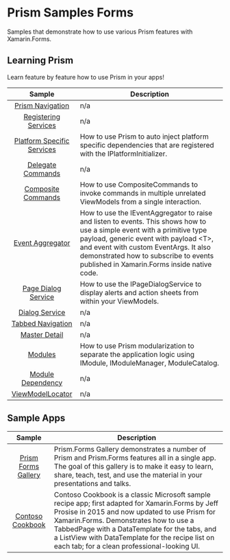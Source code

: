 # Prism Samples Forms

Samples that demonstrate how to use various Prism features with Xamarin.Forms.

## Learning Prism

Learn feature by feature how to use Prism in your apps!

| Sample | Description |
|:------:|-------------|
| [Prism Navigation][1] | n/a |
| [Registering Services][2] | n/a |
| [Platform Specific Services][3] | How to use Prism to auto inject platform specific dependencies that are registered with the IPlatformInitializer. |
| [Delegate Commands][4] | n/a |
| [Composite Commands][4_1] | How to use CompositeCommands to invoke commands in multiple unrelated ViewModels from a single interaction. |
| [Event Aggregator][5] | How to use the IEventAggregator to raise and listen to events. This shows how to use a simple event with a primitive type payload, generic event with payload &lt;T&gt;, and event with custom EventArgs. It also demonstrated how to subscribe to events published in Xamarin.Forms inside native code. |
| [Page Dialog Service][6] | How to use the IPageDialogService to display alerts and action sheets from within your ViewModels. |
| [Dialog Service][7] | n/a |
| [Tabbed Navigation][8] | n/a |
| [Master Detail][9] | n/a |
| [Modules][10] | How to use Prism modularization to separate the application logic using IModule, IModuleManager, ModuleCatalog. |
| [Module Dependency][11] | n/a |
| [ViewModelLocator][12] | n/a |

## Sample Apps

| Sample | Description |
|:----------:|-------------|
| [Prism Forms Gallery][98] | Prism.Forms Gallery demonstrates a number of Prism and Prism.Forms features all in a single app. The goal of this gallery is to make it easy to learn, share, teach, test, and use the material in your presentations and talks. |
| [Contoso Cookbook][99] | Contoso Cookbook is a classic Microsoft sample recipe app; first adapted for Xamarin.Forms by Jeff Prosise in 2015 and now updated to use Prism for Xamarin.Forms. Demonstrates how to use a TabbedPage with a DataTemplate for the tabs, and a ListView with DataTemplate for the recipe list on each tab; for a clean professional-looking UI. |

[1]: 01-Navigation/
[2]: 02-ServiceRegistration/
[3]: 03-PlatformSpecificServices/
[4]: 04:Commands/
[4_1]: 04-CompositCommands/
[5]: 05-EventAggregator/
[6]: 06-PageDialogService/
[7]: 07-DialogService/
[8]: 08-TabbedNavigation/
[9]: 09-MasterDetail/
[10]: 10-Modules/
[11]: 11-ModuleDependency/
[12]: 12-ViewModelLocator/

[98]: 98-PrismFormsGallery
[99]: 99-ContosoCookbook

